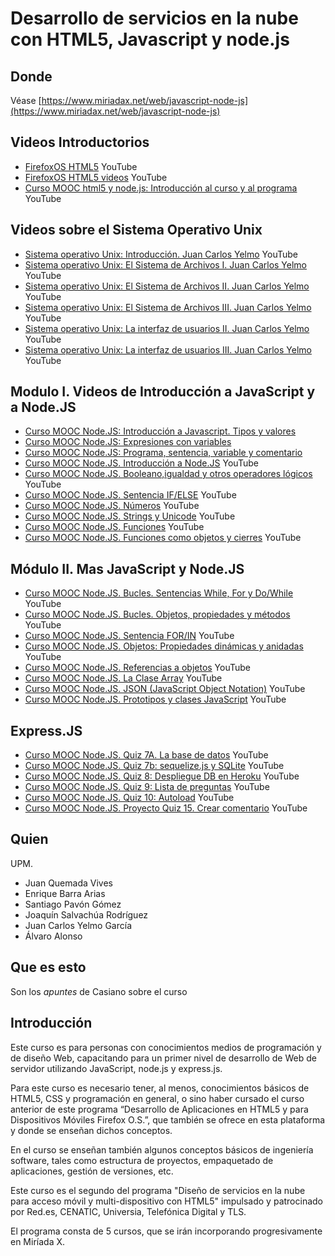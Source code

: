 # Desarrollo de servicios en la nube con HTML5, Javascript y node.js

## Donde

Véase
[https://www.miriadax.net/web/javascript-node-js](https://www.miriadax.net/web/javascript-node-js)

## Videos Introductorios

* [FirefoxOS HTML5](https://www.youtube.com/channel/UCi0iZJ2QSU4koTMJ5WeUaVA) YouTube
* [FirefoxOS HTML5 videos](https://www.youtube.com/user/FirefoxOSHTML5/videos) YouTube
* [Curso MOOC html5 y node.js: Introducción al curso y al programa](https://youtu.be/5uvM7zeLGyQ) YouTube

## Videos sobre el Sistema Operativo Unix

* [Sistema operativo Unix: Introducción. Juan Carlos Yelmo](https://youtu.be/_nRGuGA4G5w) YouTube
* [Sistema operativo Unix: El Sistema de Archivos I. Juan Carlos Yelmo](https://youtu.be/11qPfkJo_b0) YouTube
* [Sistema operativo Unix: El Sistema de Archivos II. Juan Carlos Yelmo](https://youtu.be/VjaEbmT7SQQ) YouTube
* [Sistema operativo Unix: El Sistema de Archivos III. Juan Carlos Yelmo](https://youtu.be/3gY_HiYiimY) YouTube
* [Sistema operativo Unix: La interfaz de usuarios II. Juan Carlos Yelmo](https://youtu.be/oPLOsdjeOwY) YouTube
* [Sistema operativo Unix: La interfaz de usuarios III. Juan Carlos Yelmo](https://youtu.be/5IhawAobXGw) YouTube

## Modulo I. Videos de Introducción a JavaScript y a Node.JS

* [Curso MOOC Node.JS: Introducción a Javascript. Tipos y valores](https://youtu.be/20ek1mYam1o)
* [Curso MOOC Node.JS: Expresiones con variables](https://youtu.be/nImIVpIfXCk)
* [Curso MOOC Node.JS: Programa, sentencia, variable y comentario](https://youtu.be/YmaTo8x_LA8)
* [Curso MOOC Node.JS. Introducción a Node.JS](https://youtu.be/ydzOcjE7-A4) YouTube
* [Curso MOOC Node.JS. Booleano,igualdad y otros operadores lógicos](https://youtu.be/4AUjKP1udRc) YouTube
* [Curso MOOC Node.JS. Sentencia IF/ELSE](https://youtu.be/933cbQ2ZLX8) YouTube
* [Curso MOOC Node.JS. Números](https://youtu.be/3Hns7pxZK9I) YouTube
* [Curso MOOC Node.JS. Strings y Unicode](https://youtu.be/2_K1Z3Tmdak) YouTube
* [Curso MOOC Node.JS. Funciones](https://youtu.be/QFeZqa_VObc) YouTube
* [Curso MOOC Node.JS. Funciones como objetos y cierres](https://youtu.be/uaRP_U53u2E) YouTube

## Módulo II. Mas JavaScript y Node.JS

* [Curso MOOC Node.JS. Bucles. Sentencias While, For y Do/While](https://youtu.be/l4ZNL7aS6rE) YouTube
* [Curso MOOC Node.JS. Bucles. Objetos, propiedades y métodos](https://youtu.be/TvDn8YtyVaw?t=21s) YouTube
* [Curso MOOC Node.JS. Sentencia FOR/IN](https://youtu.be/WA_a9r1bfyc) YouTube
* [Curso MOOC Node.JS. Objetos: Propiedades dinámicas y anidadas](https://youtu.be/jcMLC793ttg) YouTube
* [Curso MOOC Node.JS. Referencias a objetos](https://youtu.be/4zfcU1lGIKc) YouTube
* [Curso MOOC Node.JS. La Clase Array](https://youtu.be/fmgnKkJDgFw) YouTube
* [Curso MOOC Node.JS. JSON (JavaScript Object Notation)](https://youtu.be/Jm6jiPy0C_M) YouTube
* [Curso MOOC Node.JS. Prototipos y clases JavaScript](https://youtu.be/ZaC2TdOn6J8) YouTube

## Express.JS

* [Curso MOOC Node.JS. Quiz 7A. La base de datos](https://youtu.be/l5nviUiDRDI) YouTube
* [Curso MOOC Node.JS. Quiz 7b: sequelize.js y SQLite](https://youtu.be/mU_GDocS_Ys) YouTube
* [Curso MOOC Node.JS. Quiz 8: Despliegue DB en Heroku](https://youtu.be/_jzjaraiE3A) YouTube
* [Curso MOOC Node.JS. Quiz 9: Lista de preguntas](https://youtu.be/zGT8rVBe2hY) YouTube
* [Curso MOOC Node.JS. Quiz 10: Autoload](https://youtu.be/pSDk_l_jhs0) YouTube
* [Curso MOOC Node.JS. Proyecto Quiz 15. Crear comentario](https://www.youtube.com/watch?v=olCP6o3_zGg) YouTube

## Quien

UPM. 

* Juan Quemada Vives
* Enrique Barra Arias
* Santiago Pavón Gómez
* Joaquín Salvachúa Rodríguez
* Juan Carlos Yelmo García
* Álvaro Alonso

## Que es esto

Son los *apuntes* de Casiano sobre el curso

## Introducción

Este curso es para personas con conocimientos medios de programación
y de diseño Web, capacitando para un primer nivel de desarrollo de
Web de servidor utilizando JavaScript, node.js y express.js. 

Para
este curso es necesario tener, al menos, conocimientos básicos de
HTML5, CSS y programación en general, o sino haber cursado el curso
anterior de este programa “Desarrollo de Aplicaciones en HTML5 y
para Dispositivos Móviles Firefox O.S.”, que también se ofrece en
esta plataforma y donde se enseñan dichos conceptos. 

En el curso
se enseñan también algunos conceptos básicos de ingeniería software,
tales como estructura de proyectos, empaquetado de aplicaciones,
gestión de versiones, etc. 

Este curso es el segundo del programa
"Diseño de servicios en la nube para acceso móvil y multi-dispositivo
con HTML5" 
impulsado y patrocinado por Red.es, CENATIC, Universia,
Telefónica Digital y TLS.

 El programa consta de 5 cursos, que se
irán incorporando progresivamente en Miríada X.
